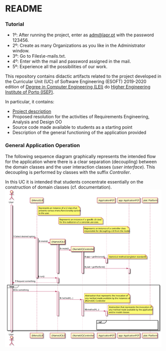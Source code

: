 # README #

### Tutorial

* 1º: After running the project, enter as adm@lapr.pt with the password 123456.
* 2º: Create as many Organizations as you like in the Administrator window.
* 3º: Go to Files\e-mails.txt.
* 4º: Enter with the mail and password assigned in the mail.
* 5º: Experience all the possibilities of our work.

This repository contains didactic artifacts related to the project developed in the Curricular Unit (UC) of Software Engineering (ESOFT) 2019-2020 edition of [Degree in Computer Engineering (LEI)](http://www.isep.ipp.pt/Course/Course/26) do [Higher Engineering Institute of Porto (ISEP)](http://www.isep.ipp.pt).

In particular, it contains:

* [Project description](docs/README.md)
* Proposed resolution for the activities of Requirements Engineering, Analysis and Design OO
* Source code made available to students as a starting point
* Description of the general functioning of the application provided


### General Application Operation

The following sequence diagram graphically represents the intended flow for the application where there is a clear separation (decoupling) between the domain classes and the user interaction classes (_user interface_). This decoupling is performed by classes with the suffix _Controller_.

In this UC it is intended that students concentrate essentially on the construction of domain classes (cf. documentation).
 
![Overview](docs/Controller/UI_ControllerOverview.svg)
